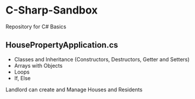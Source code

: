 # C-Sharp-Sandbox
Repository for C# Basics

## HousePropertyApplication.cs

- Classes and Inheritance (Constructors, Destructors, Getter and Setters)
- Arrays with Objects
- Loops
- If, Else

Landlord can create and Manage Houses and Residents
